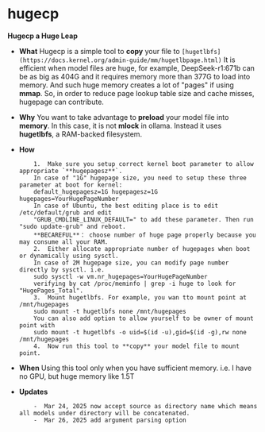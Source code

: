 # hugecp
**Hugecp a Huge Leap**
* **What**
Hugecp is a simple tool to **copy** your file to `[hugetlbfs](https://docs.kernel.org/admin-guide/mm/hugetlbpage.html)`
It is efficient when model files are huge, for example, DeepSeek-r1:671b can be as big as 404G and it requires memory 
more than 377G to load into memory. And such huge memory creates a lot of "pages" if using **mmap**. So, in order to 
reduce page lookup table size and cache misses, hugepage can contribute.
* **Why**
You want to take advantage to **preload** your model file into **memory**. In this case, it is not **mlock** in ollama. 
Instead it uses **hugetlbfs**, a RAM-backed filesystem.

* **How**
    ```
        1.  Make sure you setup correct kernel boot parameter to allow appropriate `**hugepagesz**`.
        In case of "1G" hugepage size, you need to setup these three parameter at boot for kernel:
        default_hugepagesz=1G hugepagesz=1G hugepages=YourHugePageNumber
        In case of Ubuntu, the best editing place is to edit /etc/default/grub and edit
        "GRUB_CMDLINE_LINUX_DEFAULT=" to add these parameter. Then run "sudo update-grub" and reboot.
        **BECAREFUL**： choose number of huge page properly because you may consume all your RAM. 
        2.  Either allocate appropriate number of hugepages when boot or dynamically using sysctl.
        In case of 2M hugepage size, you can modify page number directly by sysctl. i.e.
        sudo sysctl -w vm.nr_hugepages=YourHugePageNumber
        verifying by cat /proc/meminfo | grep -i huge to look for "HugePages_Total".
        3.  Mount hugetlbfs. For example, you wan tto mount point at /mnt/hugepages
        sudo mount -t hugetlbfs none /mnt/hugepages
        You can also add option to allow yourself to be owner of mount point with 
        sudo mount -t hugetlbfs -o uid=$(id -u),gid=$(id -g),rw none /mnt/hugepages
        4.  Now run this tool to **copy** your model file to mount point. 
    ```

* **When**
Using this tool only when you have sufficient memory. i.e. I have no GPU, but huge memory like 1.5T


* **Updates**
    ```
        -  Mar 24, 2025 now accept source as directory name which means all models under directory will be concatenated.
        -  Mar 26, 2025 add argument parsing option
    
    ```

